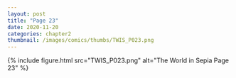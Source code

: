 ```yaml
---
layout: post
title: "Page 23"
date: 2020-11-20
categories: chapter2
thumbnail: /images/comics/thumbs/TWIS_P023.png
---
```


{% include figure.html src="TWIS_P023.png" alt="The World in Sepia Page 23" %}

